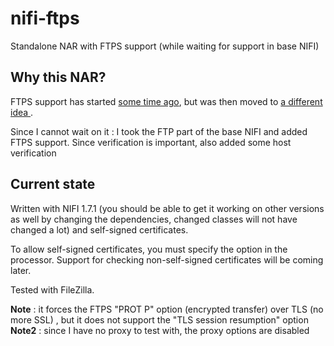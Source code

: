 # nifi-ftps
Standalone NAR with FTPS support (while waiting for support in base NIFI)

## Why this NAR?

FTPS support has started [some time ago](https://issues.apache.org/jira/browse/NIFI-2188), but was then moved to [a different idea
](https://issues.apache.org/jira/browse/NIFI-2278).

Since I cannot wait on it : I took the FTP part of the base NIFI and added FTPS support. Since verification is important, also
added some host verification

## Current state
Written with NIFI 1.7.1 (you should be able to get it working on other versions as well by changing the dependencies, changed
classes will not have changed a lot) and self-signed certificates. 

To allow self-signed certificates, you must specify the option in the processor. Support for checking non-self-signed certificates will be coming later.

Tested with FileZilla.

**Note** : it forces the FTPS "PROT P" option (encrypted transfer) over TLS (no more SSL) , but it does not support the "TLS session resumption" option
**Note2** : since I have no proxy to test with, the proxy options are disabled
